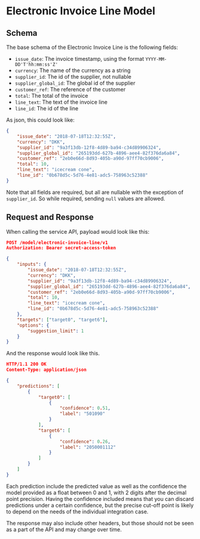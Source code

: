 Electronic Invoice Line Model
=============================

<What it does...>

Schema
------

The base schema of the Electronic Invoice Line is the following fields:

- `issue_date`: The invoice timestamp, using the format `YYYY-MM-DD'T'hh:mm:ss'Z'`
- `currency`: The name of the currency as a string
- `supplier_id`: The id of the supplier, not nullable
- `supplier_global_id`: The global id of the supplier
- `customer_ref`: The reference of the customer
- `total`: The total of the invoice
- `line_text`: The text of the invoice line
- `line_id`: The id of the line

As json, this could look like:

```json
{
    "issue_date": "2018-07-18T12:32:55Z",
    "currency": "DKK",
    "supplier_id": "9a3f13db-12f8-4d89-ba94-c34d89906324",
    "supplier_global_id": "265193dd-627b-4896-aee4-82f376da6a84",
    "customer_ref": "2eb0e66d-8d93-405b-a90d-97ff70cb9006",
    "total": 10,
    "line_text": "icecream cone",
    "line_id": "0b678d5c-5d76-4e81-adc5-758963c52388"
}
```

Note that all fields are required, but all are nullable with the exception of `supplier_id`. So while required, sending `null` values are allowed.

Request and Response
--------------------

When calling the service API, payload would look like this:

```json
POST /model/electronic-invoice-line/v1
Authorization: Bearer secret-access-token

{
    "inputs": {
        "issue_date": "2018-07-18T12:32:55Z",
        "currency": "DKK",
        "supplier_id": "9a3f13db-12f8-4d89-ba94-c34d89906324",
        "supplier_global_id": "265193dd-627b-4896-aee4-82f376da6a84",
        "customer_ref": "2eb0e66d-8d93-405b-a90d-97ff70cb9006",
        "total": 10,
        "line_text": "icecream cone",
        "line_id": "0b678d5c-5d76-4e81-adc5-758963c52388"
    },
    "targets": ["target0", "target6"],
    "options": {
        "suggestion_limit": 1
    }
}
```

And the response would look like this.

```json
HTTP/1.1 200 OK
Content-Type: application/json

{
    "predictions": [
        {
            "target0": [
                {
                    "confidence": 0.51,
                    "label": "501090"
                }
            ],
            "target6": [
                {
                    "confidence": 0.26,
                    "label": "2050001112"
                }
            ]
        }
    ]
}

```

Each prediction include the predicted value as well as the confidence the model provided as a float between 0 and 1, with 2 digits after the decimal point precision.
Having the confidence included means that you can discard predictions under a certain confidence, but the precise cut-off point is likely to depend on the needs of the individual integration case.

The response may also include other headers, but those should not be seen as a part of the API and may change over time.
